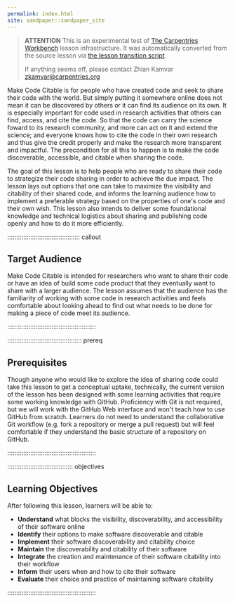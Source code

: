 ```yaml
---
permalink: index.html
site: sandpaper::sandpaper_site
---
```


> **ATTENTION** This is an experimental test of [The Carpentries Workbench](https://carpentries.github.io/workbench) lesson infrastructure.
> It was automatically converted from the source lesson via [the lesson transition script](https://github.com/carpentries/lesson-transition/).
> 
> If anything seems off, please contact Zhian Kamvar [zkamvar@carpentries.org](mailto:zkamvar@carpentries.org)

Make Code Citable is for people who have created code and seek to share their code with the world. But simply putting it somewhere online does not mean it can be discovered by others or it can find its audience on its own. It is especially important for code used in research activities that others can find, access, and cite the code. So that the code can carry the science foward to its research community, and more can act on it and extend the science; and everyone knows how to cite the code in their own research and thus give the credit properly and make the research more transparent and impactful. The precondition for all this to happen is to make the code discoverable, accessible, and citable when sharing the code.

The goal of this lesson is to help people who are ready to share their code to strategize their code sharing in order to achieve the due impact. The lesson lays out options that one can take to maximize the visibility and citability of their shared code, and informs the learning audience how to implement a preferable strategy based on the properties of one's code and their own wish. This lesson also intends to deliver some foundational knowledge and technical logistics about sharing and publishing code openly and how to do it more efficiently.

:::::::::::::::::::::::::::::::::::::::::  callout

## Target Audience

Make Code Citable is intended for researchers who want to share their code or have an idea of build some code product that they eventually want to share with a larger audience. The lesson assumes that the audience has the familiarity of working with some code in research activities and feels comfortable about looking ahead to find out what needs to be done for making a piece of code meet its audience.


::::::::::::::::::::::::::::::::::::::::::::::::::

::::::::::::::::::::::::::::::::::::::::::  prereq

## Prerequisites

Though anyone who would like to explore the idea of sharing code could take this lesson to get a conceptual uptake, technically, the current version of the lesson has been designed with some learning activities that require some working knowledge with GitHub. Proficiency with Git is not required, but we will work with the GitHub Web interface and won't teach how to use GitHub from scratch. Learners do not need to understand the collaborative Git workflow (e.g. fork a repository or merge a pull request) but will feel comfortable if they understand the basic structure of a repository on GitHub.


::::::::::::::::::::::::::::::::::::::::::::::::::

:::::::::::::::::::::::::::::::::::::  objectives

## Learning Objectives

After following this lesson, learners will be able to:

- **Understand** what blocks the visibility, discoverability, and accessibility of their software online
- **Identify** their options to make software discoverable and citable
- **Implement** their software discoverability and citability choice
- **Maintain** the discoverability and citability of their software
- **Integrate** the creation and maintenance of their software citability into their workflow
- **Inform** their users when and how to cite their software
- **Evaluate** their choice and practice of maintaining software citability
  

::::::::::::::::::::::::::::::::::::::::::::::::::





